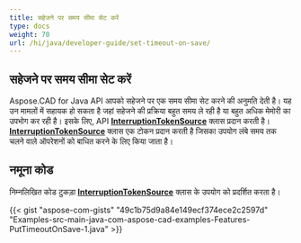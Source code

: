 ```yaml
---
title: सहेजने पर समय सीमा सेट करें
type: docs
weight: 70
url: /hi/java/developer-guide/set-timeout-on-save/
---
```


## **सहेजने पर समय सीमा सेट करें**

Aspose.CAD for Java API आपको सहेजने पर एक समय सीमा सेट करने की अनुमति देती है। यह उन मामलों में सहायक हो सकता है जहां सहेजने की प्रक्रिया बहुत समय ले रही है या बहुत अधिक मेमोरी का उपभोग कर रही है। इसके लिए, API [**InterruptionTokenSource**](https://reference.aspose.com/cad/java/com.aspose.cad/InterruptionTokenSource) क्लास प्रदान करती है। [**InterruptionTokenSource**](https://reference.aspose.com/cad/java/com.aspose.cad/InterruptionTokenSource) क्लास एक टोकन प्रदान करती है जिसका उपयोग लंबे समय तक चलने वाले ऑपरेशनों को बाधित करने के लिए किया जाता है।

## नमूना कोड

निम्नलिखित कोड टुकड़ा [**InterruptionTokenSource**](https://reference.aspose.com/cad/java/com.aspose.cad/InterruptionTokenSource) क्लास के उपयोग को प्रदर्शित करता है।

{{< gist "aspose-com-gists" "49c1b75d9a84e149ecf374ece2c2597d" "Examples-src-main-java-com-aspose-cad-examples-Features-PutTimeoutOnSave-1.java" >}}
